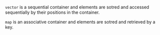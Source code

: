 `vector` is a sequential container and elements are sotred and accessed sequentially by their positions in the container.

`map` is an associative container and elements are sotred and retrieved by a key.